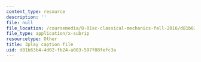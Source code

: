 ```yaml
---
content_type: resource
description: ''
file: null
file_location: /coursemedia/8-01sc-classical-mechanics-fall-2016/d81b63b44d02fb24a083597f88fefc3a_fLuyZ7ayDog.srt
file_type: application/x-subrip
resourcetype: Other
title: 3play caption file
uid: d81b63b4-4d02-fb24-a083-597f88fefc3a
---
```

